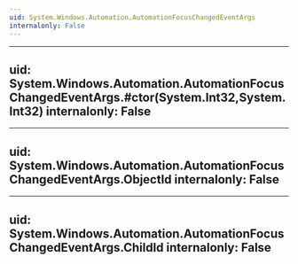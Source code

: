 ```yaml
---
uid: System.Windows.Automation.AutomationFocusChangedEventArgs
internalonly: False
---
```


---
uid: System.Windows.Automation.AutomationFocusChangedEventArgs.#ctor(System.Int32,System.Int32)
internalonly: False
---

---
uid: System.Windows.Automation.AutomationFocusChangedEventArgs.ObjectId
internalonly: False
---

---
uid: System.Windows.Automation.AutomationFocusChangedEventArgs.ChildId
internalonly: False
---
